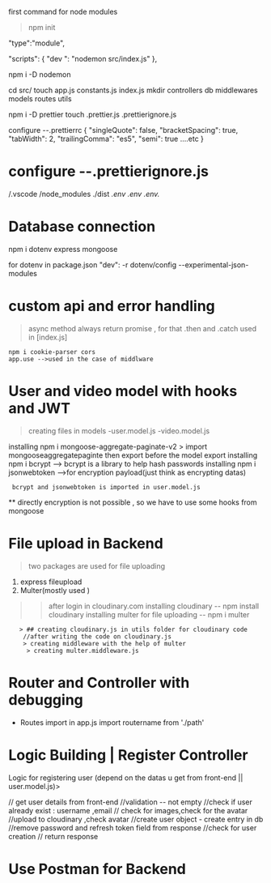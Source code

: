 first command for node modules
> npm init

"type":"module",

"scripts": {
"dev ": "nodemon src/index.js"
},

npm i -D nodemon


cd src/
touch app.js constants.js index.js
mkdir controllers db middlewares models routes utils

npm i -D prettier
touch .prettier.js .prettierignore.js

 configure --.prettierrc
{
    "singleQuote": false,
    "bracketSpacing": true,
    "tabWidth": 2,
    "trailingComma": "es5",
    "semi": true
    ....etc
}


# configure --.prettierignore.js
/.vscode
/node_modules
./dist
*.env
.env
.env.*



# Database connection
 npm i dotenv express  mongoose

for dotenv
 in package.json "dev": -r dotenv/config --experimental-json-modules


# custom api and error handling
  > async method always return promise , for that .then and .catch used in [index.js]

    npm i cookie-parser cors
    app.use -->used in the case of middlware

 <!--creating asyncHandler in utils folder  -->
 <!-- creating ApiError in utils folder -->


# User and video model with hooks and JWT
  > creating files in models
        -user.model.js
        -video.model.js

   installing npm i mongoose-aggregate-paginate-v2
     > import mongooseaggregatepaginte
     then export before the model export
   installing npm i bcrypt
      --> bcrypt is a library to help hash passwords
   installing npm i jsonwebtoken
     -->for encryption payload(just think as encrypting datas)


     bcrypt and jsonwebtoken is imported in user.model.js

 ** directly encryption is not possible , so we have to use some hooks from mongoose


# File upload in Backend
 > two packages are used for file uploading
  1) express fileupload
  2) Multer(mostly used )

  >> after login in cloudinary.com
    installing cloudinary
    --  npm install cloudinary
    installing multer for file uploading
    -- npm i multer

       > ## creating cloudinary.js in utils folder for cloudinary code
        //after writing the code on cloudinary.js
        > creating middleware with the help of multer
         > creating multer.middleware.js


# Router and Controller with debugging
 - Routes import in app.js
  import routername from './path' 


# Logic Building | Register Controller

  Logic for registering user (depend on the datas u get from front-end || user.model.js)>

  // get user details from front-end
  //validation -- not empty
  //check if user already exist : username ,email
  // check for images,check for the avatar
  //upload to cloudinary ,check avatar 
  //create user object - create entry in db
  //remove password and refresh token field from response
  //check for user creation
  // return response


# Use Postman for Backend



